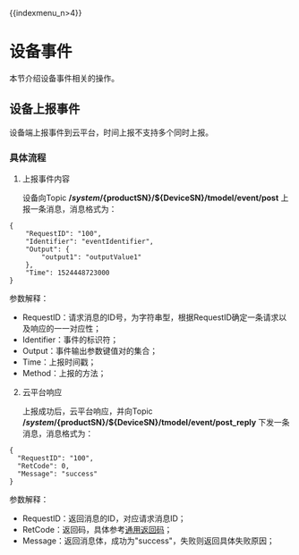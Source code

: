 {{indexmenu_n>4}}

# 设备事件

本节介绍设备事件相关的操作。

## 设备上报事件

设备端上报事件到云平台，时间上报不支持多个同时上报。

### 具体流程

1. 上报事件内容  

   设备向Topic **/$system/${productSN}/${DeviceSN}/tmodel/event/post** 上报一条消息，消息格式为：

```
{
	"RequestID": "100",
	"Identifier": "eventIdentifier",
	"Output": {
		"output1": "outputValue1"
	},
	"Time": 1524448723000
}
```

   参数解释：

   - RequestID：请求消息的ID号，为字符串型，根据RequestID确定一条请求以及响应的一一对应性；
   - Identifier：事件的标识符；
   - Output：事件输出参数键值对的集合；
   - Time：上报时间戳；
   - Method：上报的方法；

2. 云平台响应  

   上报成功后，云平台响应，并向Topic **/$system/${productSN}/${DeviceSN}/tmodel/event/post_reply** 下发一条消息，消息格式为：

```
{
  "RequestID": "100",
  "RetCode": 0,
  "Message": "success"
}
```

   参数解释：

   - RequestID：返回消息的ID，对应请求消息ID；
   - RetCode：返回码，具体参考[通用返回码](../api_guide/retcode)；
   - Message：返回消息体，成功为"success"，失败则返回具体失败原因；
